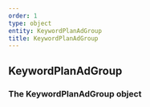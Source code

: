 ```yaml
---
order: 1
type: object
entity: KeywordPlanAdGroup
title: KeywordPlanAdGroup
---
```


## KeywordPlanAdGroup

### The KeywordPlanAdGroup object
